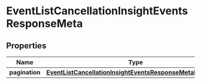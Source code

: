 

# EventListCancellationInsightEventsResponseMeta


## Properties

| Name | Type | Description | Notes |
|------------ | ------------- | ------------- | -------------|
|**pagination** | [**EventListCancellationInsightEventsResponseMetaPagination**](EventListCancellationInsightEventsResponseMetaPagination.md) |  |  [optional] |



